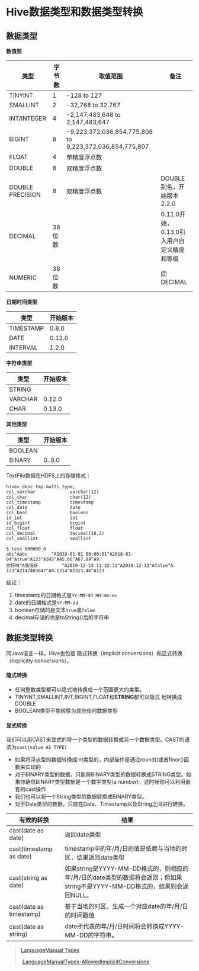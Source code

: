 # Hive数据类型和数据类型转换

## 数据类型

**数值型**

| 类型             | 字节数 | 取值范围                                                | 备注                                       |
| ---------------- | ------ | ------------------------------------------------------- | ------------------------------------------ |
| TINYINT          | 1      | -128 to 127                                             |                                            |
| SMALLINT         | 2      | -32,768 to 32,767                                       |                                            |
| INT/INTEGER      | 4      | -2,147,483,648 to 2,147,483,647                         |                                            |
| BIGINT           | 8      | -9,223,372,036,854,775,808 to 9,223,372,036,854,775,807 |                                            |
| FLOAT            | 4      | 单精度浮点数                                            |                                            |
| DOUBLE           | 8      | 双精度浮点数                                            |                                            |
| DOUBLE PRECISION | 8      | 双精度浮点数                                            | DOUBLE别名，开始版本2.2.0                  |
| DECIMAL          | 38位数 |                                                         | 0.11.0开始，0.13.0引入用户自定义精度和等级 |
| NUMERIC          | 38位数 |                                                         | 同DECIMAL                                  |

**日期时间类型**

| 类型      | 开始版本 |
| --------- | -------- |
| TIMESTAMP | 0.8.0    |
| DATE      | 0.12.0   |
| INTERVAL  | 1.2.0    |

**字符串类型**

| 类型    | 开始版本 |
| ------- | -------- |
| STRING  |          |
| VARCHAR | 0.12.0   |
| CHAR    | 0.13.0   |

**其他类型**

| 类型    | 开始版本 |
| ------- | -------- |
| BOOLEAN |          |
| BINARY  | 0..8.0   |

TextFile数据在HDFS上的存储格式：

	hive> desc tmp.multi_type;
	col_varchar         	varchar(12)
	col_char            	char(12)
	col_timestamp       	timestamp
	col_date            	date
	col_bool            	boolean
	id_int              	int
	id_bigint           	bigint
	col_float           	float
	col_decimal         	decimal(18,2)
	col_smallint        	smallint
	
	$ less 000000_0
	abc^Aabc         ^A2018-01-01 00:00:01^A2018-03-04^Atrue^A123^A345^A45.66^A67.89^A9
	你好吗^A我很好         ^A2019-12-23 11:22:33^A2010-12-12^Afalse^A-123^A2147483647^A0.1314^A2323.46^A123

结论：

1. timestamp的日期格式是`YY-MM-dd HH:mm:ss`
2. date的日期格式是`YY-MM-dd`
3. boolean存储的是文本`true`或`false`
4. decimal存储的也是toString()后的字符串

## 数据类型转换

同Java语言一样，Hive也包括 隐式转换（implicit conversions）和显式转换（explicitly conversions）。

#### 隐式转换

- 任何整数类型都可以隐式地转换成一个范围更大的类型。
- TINYINT,SMALLINT,INT,BIGINT,FLOAT和**STRING**都可以隐式 地转换成DOUBLE
- BOOLEAN类型不能转换为其他任何数据类型

#### 显式转换

我们可以用CAST来显式的将一个类型的数据转换成另一个数据类型。CAST的语法为`cast(value AS TYPE)`

- 如果将浮点型的数据转换成int类型的，内部操作是通过round()或者floor()函数来实现的
- 对于BINARY类型的数据，只能将BINARY类型的数据转换成STRING类型。如果你确信BINARY类型数据是一个数字类型(a number)，这时候你可以利用嵌套的cast操作
- 我们也可以将一个String类型的数据转换成BINARY类型。
- 对于Date类型的数据，只能在Date、Timestamp以及String之间进行转换。

| 有效的转换              | 结果                                                         |
| ----------------------- | ------------------------------------------------------------ |
| cast(date as date)      | 返回date类型                                                 |
| cast(timestamp as date) | timestamp中的年/月/日的值是依赖与当地的时区，结果返回date类型 |
| cast(string as date)    | 如果string是YYYY-MM-DD格式的，则相应的年/月/日的date类型的数据将会返回；但如果string不是YYYY-MM-DD格式的，结果则会返回NULL。 |
| cast(date as timestamp) | 基于当地的时区，生成一个对应date的年/月/日的时间戳值         |
| cast(date as string)    | date所代表的年/月/日时间将会转换成YYYY-MM-DD的字符串。       |

> [LanguageManual Types](https://cwiki.apache.org/confluence/display/Hive/LanguageManual+Types)
>
>  [LanguageManualTypes-AllowedImplicitConversions](https://cwiki.apache.org/confluence/display/Hive/LanguageManual+Types#LanguageManualTypes-AllowedImplicitConversions)

